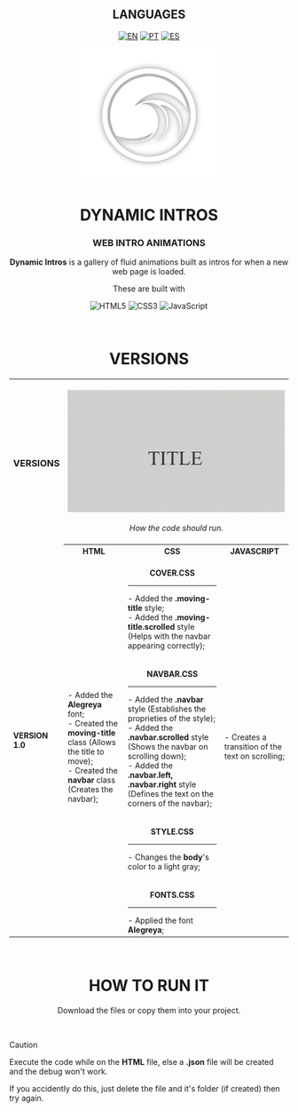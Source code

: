 <!-- LANGUAGES -->
<div align = "center">
  <h2>LANGUAGES</h2>
  
  [![EN](https://img.shields.io/badge/EN-white.svg)](https://github.com/HilFerr/DynamicIntros/blob/main/README.md) 
  [![PT](https://img.shields.io/badge/PT-white.svg)](https://github.com/HilFerr/DynamicIntros/blob/main/README-PT.md) 
  [![ES](https://img.shields.io/badge/ES-white.svg)](https://github.com/HilFerr/DynamicIntros/blob/main/README-ES.md)  
</div>

<!-- IMAGE -->
<div align = "center">
  <img src="img/logo.png" width="250px">
</div>

<!-- INTRO -->
<div align = "center">
  <h1>DYNAMIC INTROS</h1>
  <h3>WEB INTRO ANIMATIONS</h3>

  <strong>Dynamic Intros</strong> is a gallery of fluid animations built as intros for when a new web page is loaded.
  
  These are built with

  ![HTML5](https://img.shields.io/badge/html-white.svg?style=for-the-badge&logo=html5&logoColor=0d1117)
  ![CSS3](https://img.shields.io/badge/css-white.svg?style=for-the-badge&logo=css3&logoColor=0d1117)
  ![JavaScript](https://img.shields.io/badge/JavaScript-white?style=for-the-badge&logo=javascript&logoColor=0d1117)
</div>

<br>

<!-- LOGS -->
<div align = "center">
  <!-- VERSIONS -->
  <h1>VERSIONS</h1>

<table>
  <tr>
    <td><div align = "left"><h3>VERSIONS</h3></div></td>
    <td colspan="4" style="text-align: center;"><br><div align = "center"><img src="img/demonstration.gif"><br><br><i>How the code should run.<I><br><br></div></td>
  </tr>
  <tr>
    <td rowspan="2"><strong>VERSION 1.0</strong></td>
    <th style="text-align: center;"><strong>HTML</strong></th>
    <th style="text-align: center;"><strong>CSS</strong></th>
    <th style="text-align: center;"><strong>JAVASCRIPT</strong></th>
  </tr>
  <tr>
    <td>
      <div style="vertical-align: top;">
        - Added the <strong>Alegreya</strong> font;<br>
        - Created the <strong>moving-title</strong> class (Allows the title to move);<br>
        - Created the <strong>navbar</strong> class (Creates the navbar);        
      </div>
    </td>
    <td>
      <br>
      <div align = "center"><strong>COVER.CSS</strong></div>
      <hr>
        - Added the <strong>.moving-title</strong> style;<br>
        - Added the <strong>.moving-title.scrolled</strong> style (Helps with the navbar appearing correctly);
      <br><br>
      <br>
      <div align = "center"><strong>NAVBAR.CSS</strong></div>
      <hr>
        - Added the <strong>.navbar</strong> style (Establishes the proprieties of the style);<br>
        - Added the <strong>.navbar.scrolled</strong> style (Shows the navbar on scrolling down);<br>
        - Added the <strong>.navbar.left, .navbar.right</strong> style (Defines the text on the corners of the navbar);
      <br><br>
      <br>
      <div align = "center"><strong>STYLE.CSS</strong></div>
      <hr>
        - Changes the <strong>body</strong>'s color to a light gray;
      <br><br>
      <br>
      <div align = "center"><strong>FONTS.CSS</strong></div>
      <hr>
        - Applied the font <strong>Alegreya</strong>;</td>
    <td>- Creates a transition of the text on scrolling;</td>
  </tr>
</table>
</div>

<br>
<div align = "center">
  <h1>HOW TO RUN IT</h1>

  Download the files or copy them into your project.
</div>

<br>

> [!CAUTION]
> Execute the code while on the <strong>HTML</strong> file, else a <strong>.json</strong> file will be created and the debug won't work.
> 
> If you accidently do this, just delete the file and it's folder (if created) then try again.
